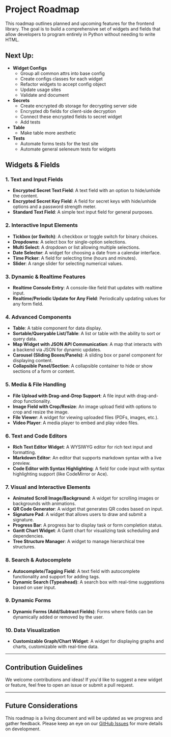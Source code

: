 # Project Roadmap

This roadmap outlines planned and upcoming features for the frontend library. The goal is to build a comprehensive set of widgets and fields that allow developers to program entirely in Python without needing to write HTML.

## Next Up:

- **Widget Configs**
  - Group all common attrs into base config
  - Create configs classes for each widget
  - Refactor widgets to accept config object
  - Update usage sites
  - Validate and document
- **Secrets**
  - Create encrypted db storage for decrypting server side
  - Encrypted db fields for client-side decryption
  - Connect these encrypted fields to secret widget
  - Add tests
- **Table**
  - Make table more aesthetic
- **Tests**
  - Automate forms tests for the test site
  - Automate general seleneum tests for widgets

## Widgets & Fields

### 1. Text and Input Fields
- **Encrypted Secret Text Field**: A text field with an option to hide/unhide the content.
- **Encrypted Secret Key Field**: A field for secret keys with hide/unhide options and a password strength meter.
- **Standard Text Field**: A simple text input field for general purposes.

### 2. Interactive Input Elements
- **Tickbox (or Switch)**: A checkbox or toggle switch for binary choices.
- **Dropdowns**: A select box for single-option selections.
- **Multi Select**: A dropdown or list allowing multiple selections.
- **Date Selector**: A widget for choosing a date from a calendar interface.
- **Time Picker**: A field for selecting time (hours and minutes).
- **Slider**: A range slider for selecting numerical values.

### 3. Dynamic & Realtime Features
- **Realtime Console Entry**: A console-like field that updates with realtime input.
- **Realtime/Periodic Update for Any Field**: Periodically updating values for any form field.

### 4. Advanced Components
- **Table**: A table component for data display.
- **Sortable/Queryable List/Table**: A list or table with the ability to sort or query data.
- **Map Widget with JSON API Communication**: A map that interacts with a backend via JSON for dynamic updates.
- **Carousel (Sliding Boxes/Panels)**: A sliding box or panel component for displaying content.
- **Collapsible Panel/Section**: A collapsible container to hide or show sections of a form or content.

### 5. Media & File Handling
- **File Upload with Drag-and-Drop Support**: A file input with drag-and-drop functionality.
- **Image Field with Crop/Resize**: An image upload field with options to crop and resize the image.
- **File Viewer**: A widget for viewing uploaded files (PDFs, images, etc.).
- **Video Player**: A media player to embed and play video files.

### 6. Text and Code Editors
- **Rich Text Editor Widget**: A WYSIWYG editor for rich text input and formatting.
- **Markdown Editor**: An editor that supports markdown syntax with a live preview.
- **Code Editor with Syntax Highlighting**: A field for code input with syntax highlighting support (like CodeMirror or Ace).

### 7. Visual and Interactive Elements
- **Animated Scroll Image/Background**: A widget for scrolling images or backgrounds with animations.
- **QR Code Generator**: A widget that generates QR codes based on input.
- **Signature Pad**: A widget that allows users to draw and submit a signature.
- **Progress Bar**: A progress bar to display task or form completion status.
- **Gantt Chart Widget**: A Gantt chart for visualizing task scheduling and dependencies.
- **Tree Structure Manager**: A widget to manage hierarchical tree structures.

### 8. Search & Autocomplete
- **Autocomplete/Tagging Field**: A text field with autocomplete functionality and support for adding tags.
- **Dynamic Search (Typeahead)**: A search box with real-time suggestions based on user input.

### 9. Dynamic Forms
- **Dynamic Forms (Add/Subtract Fields)**: Forms where fields can be dynamically added or removed by the user.

### 10. Data Visualization
- **Customizable Graph/Chart Widget**: A widget for displaying graphs and charts, customizable with real-time data.

---

## Contribution Guidelines

We welcome contributions and ideas! If you'd like to suggest a new widget or feature, feel free to open an issue or submit a pull request.

---

## Future Considerations

This roadmap is a living document and will be updated as we progress and gather feedback. Please keep an eye on our [GitHub Issues](https://github.com/your-repo/issues) for more details on development.
